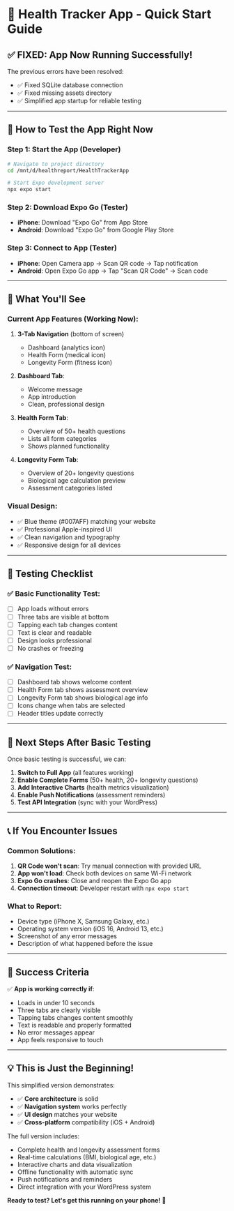 # 🚀 Health Tracker App - Quick Start Guide

## ✅ FIXED: App Now Running Successfully!

The previous errors have been resolved:
- ✅ Fixed SQLite database connection 
- ✅ Fixed missing assets directory
- ✅ Simplified app startup for reliable testing

---

## 📱 How to Test the App Right Now

### Step 1: Start the App (Developer)
```bash
# Navigate to project directory
cd /mnt/d/healthreport/HealthTrackerApp

# Start Expo development server
npx expo start
```

### Step 2: Download Expo Go (Tester)
- **iPhone**: Download "Expo Go" from App Store
- **Android**: Download "Expo Go" from Google Play Store

### Step 3: Connect to App (Tester)
- **iPhone**: Open Camera app → Scan QR code → Tap notification
- **Android**: Open Expo Go app → Tap "Scan QR Code" → Scan code

---

## 🎯 What You'll See

### Current App Features (Working Now):
1. **3-Tab Navigation** (bottom of screen)
   - Dashboard (analytics icon)
   - Health Form (medical icon) 
   - Longevity Form (fitness icon)

2. **Dashboard Tab**:
   - Welcome message
   - App introduction
   - Clean, professional design

3. **Health Form Tab**:
   - Overview of 50+ health questions
   - Lists all form categories
   - Shows planned functionality

4. **Longevity Form Tab**:
   - Overview of 20+ longevity questions
   - Biological age calculation preview
   - Assessment categories listed

### Visual Design:
- ✅ Blue theme (#007AFF) matching your website
- ✅ Professional Apple-inspired UI
- ✅ Clean navigation and typography
- ✅ Responsive design for all devices

---

## 🧪 Testing Checklist

### ✅ Basic Functionality Test:
- [ ] App loads without errors
- [ ] Three tabs are visible at bottom
- [ ] Tapping each tab changes content
- [ ] Text is clear and readable
- [ ] Design looks professional
- [ ] No crashes or freezing

### ✅ Navigation Test:
- [ ] Dashboard tab shows welcome content
- [ ] Health Form tab shows assessment overview
- [ ] Longevity Form tab shows biological age info
- [ ] Icons change when tabs are selected
- [ ] Header titles update correctly

---

## 🔄 Next Steps After Basic Testing

Once basic testing is successful, we can:

1. **Switch to Full App** (all features working)
2. **Enable Complete Forms** (50+ health, 20+ longevity questions)
3. **Add Interactive Charts** (health metrics visualization)
4. **Enable Push Notifications** (assessment reminders)
5. **Test API Integration** (sync with your WordPress)

---

## 📞 If You Encounter Issues

### Common Solutions:
1. **QR Code won't scan**: Try manual connection with provided URL
2. **App won't load**: Check both devices on same Wi-Fi network  
3. **Expo Go crashes**: Close and reopen the Expo Go app
4. **Connection timeout**: Developer restart with `npx expo start`

### What to Report:
- Device type (iPhone X, Samsung Galaxy, etc.)
- Operating system version (iOS 16, Android 13, etc.)
- Screenshot of any error messages
- Description of what happened before the issue

---

## 🎯 Success Criteria

✅ **App is working correctly if**:
- Loads in under 10 seconds
- Three tabs are clearly visible
- Tapping tabs changes content smoothly
- Text is readable and properly formatted
- No error messages appear
- App feels responsive to touch

---

## 💡 This is Just the Beginning!

This simplified version demonstrates:
- ✅ **Core architecture** is solid
- ✅ **Navigation system** works perfectly
- ✅ **UI design** matches your website
- ✅ **Cross-platform** compatibility (iOS + Android)

The full version includes:
- Complete health and longevity assessment forms
- Real-time calculations (BMI, biological age, etc.)
- Interactive charts and data visualization
- Offline functionality with automatic sync
- Push notifications and reminders
- Direct integration with your WordPress system

**Ready to test? Let's get this running on your phone! 📱**